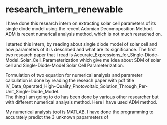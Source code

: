 # research_intern_renewable
I have done this research intern on extracting solar cell parameters of its single diode model using the recent Adomian Decomoposition Method. ADM is recent numerical analysis method, which is not much resrached on.

I started this intern, by reading about single diode model of solar cell and how parameters of it is described and what are its significance. The first two research paper that i read is Accurate_Expressions_for_Single-Diode-Model_Solar_Cell_Parameterization which give me idea about SDM of solar cell and Single-Diode-Model Solar Cell Parameterization. 

Formulation of two equation for numerical analysis and parameter calculation is done by reading the reseach paper with pdf title IV_Data_Operated_High-Quality_Photovoltaic_Solution_Through_Per-Unit_Single-Diode_Model.  
The thing i am going to do has been done by various other researcher but with different numerical analysis method. Here I have used ADM method. 

My numerical analysis tool is MATLAB. I have done the programming to accurately predict the 3 unknown paparmeters of 
